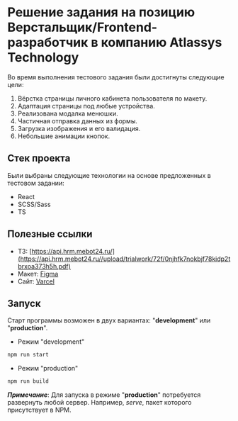 # Решение задания на позицию Верстальщик/Frontend-разработчик в компанию Atlassys Technology

Во время выполнения тестового задания были достигнуты следующие цели:
1. Вёрстка страницы личного кабинета пользователя по макету.
2. Адаптация страницы под любые устройства.
3. Реализована модалка менюшки.
4. Частичная отправка данных из формы.
5. Загрузка изображения и его валидация.
6. Небольшие анимации кнопок.

## Стек проекта
Были выбраны следующие технологии на основе предложенных в тестовом задании:
- React
- SCSS/Sass
- TS

## Полезные ссылки
- ТЗ: [https://api.hrm.mebot24.ru/](https://api.hrm.mebot24.ru//upload/trialwork/72f/0njhfk7nokbjf78kidp2tbrxoa373h5h.pdf)
- Макет: [Figma](https://www.figma.com/design/6Ajkl4WrfufLq43dGUa9pa/ATT-TEST-FRONT-END?node-id=20-830&node-type=frame&t=8lf3asJ5GcugCi1K-0)
- Сайт: [Varcel](https://atlassys-technology.vercel.app/)

## Запуск
Старт программы возможен в двух вариантах: "**development**" или "**production**".
- Режим "development"
```bash
npm run start
```
- Режим "production"
```bash
npm run build
```
*__Примечание__*: Для запуска в режиме "**production**" потребуется развернуть любой сервер. Например, *serve*, пакет которого присутствует в NPM.
